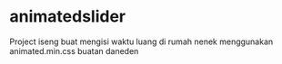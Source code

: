 # animatedslider
Project iseng buat mengisi waktu luang di rumah nenek
menggunakan animated.min.css buatan daneden
